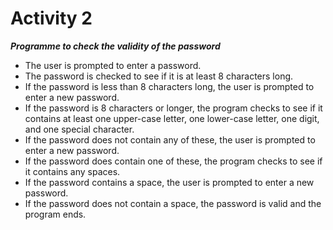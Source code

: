# Activity 2
***Programme to check the validity of the password***
* The user is prompted to enter a password.
* The password is checked to see if it is at least 8 characters long.
* If the password is less than 8 characters long, the user is prompted to enter a new password.
* If the password is 8 characters or longer, the program checks to see if it contains at least one upper-case letter, one lower-case letter, one digit, and one special character.
* If the password does not contain any of these, the user is prompted to enter a new password.
* If the password does contain one of these, the program checks to see if it contains any spaces.
* If the password contains a space, the user is prompted to enter a new password.
* If the password does not contain a space, the password is valid and the program ends.
